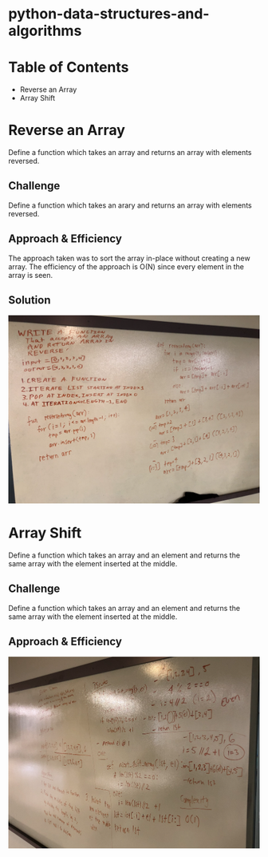 # python-data-structures-and-algorithms

# Table of Contents
* Reverse an Array
* Array Shift

# Reverse an Array
Define a function which takes an array and returns an array with elements reversed.

## Challenge
Define a function which takes an arary and returns an array with elements reversed.

## Approach & Efficiency
The approach taken was to sort the array in-place without creating a new array. The efficiency of the approach is O(N) since every element in the array is seen.

## Solution
![Solution](/assets/array-reverse.png)

# Array Shift
Define a function which takes an array and an element and returns the same array with the element inserted at the middle.

## Challenge
Define a function which takes an array and an element and returns the same array with the element inserted at the middle.

## Approach & Efficiency
![Solution](/assets/array-shift.png)
